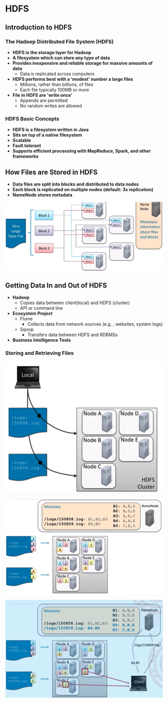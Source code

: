 # HDFS

## Introduction to HDFS

### The Hadoop Distributed File System \(HDFS\)

* **HDFS is the storage layer for Hadoop**
* **A filesystem which can store any type of data**
* **Provides inexpensive and reliable storage for massive amounts of data**
  * Data is replicated across computers
* **HDFS performs best with a 'modest' number a large files**
  * Millions, rather than billions, of files
  * Each file typically 100MB or more
* **File in HDFS are 'write once'**
  * Appends are permitted
  * No random writes are allowed

### HDFS Basic Concepts

* **HDFS is a filesystem written in Java**
* **Sits on top of a native filesystem**
* **Scalable**
* **Fault tolerant**
* **Supports efficient processing with MapReduce, Spark, and other frameworks**

## How Files are Stored in HDFS

* **Data files are split into blocks and distributed to data nodes**
* **Each block is replicated on multiple nodes \(default: 3x replication\)**
* **NameNode stores metadata**

![](../.gitbook/assets/image%20%2820%29.png)



## **Getting Data In and Out of HDFS**

* **Hadoop**
  * Copies data between client\(local\) and HDFS \(cluster\)
  * API or command line
* **Ecosystem Project**
  * Flume
    * Collects data from network sources \(e.g. , websites, system logs\)
  * Sqoop
    * Transfers data between HDFS and RDBMSs
* **Business Intelligence Tools**

### Storing and Retrieving Files

![](../.gitbook/assets/image%20%2832%29.png)

![](../.gitbook/assets/image%20%2838%29.png)

![](../.gitbook/assets/image%20%288%29.png)

